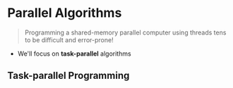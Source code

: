 # Parallel Algorithms

> Programming a shared-memory parallel computer using threads tens to be difficult and error-prone!

- We'll focus on **task-parallel** algorithms

## Task-parallel Programming

